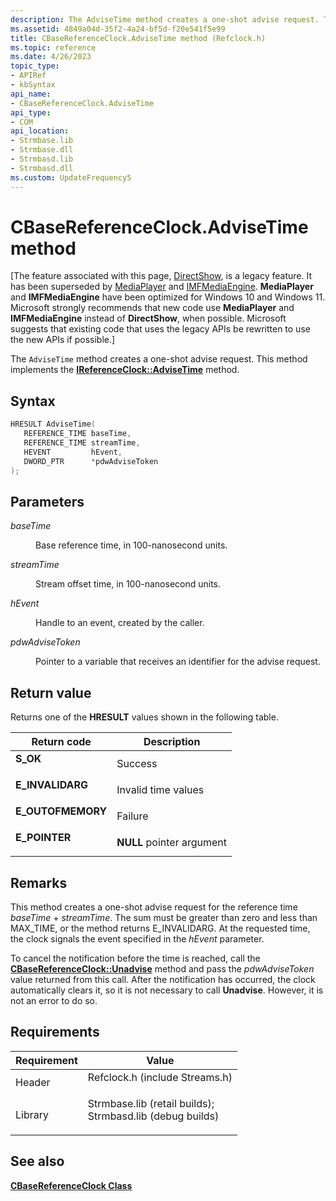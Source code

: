 ```yaml
---
description: The AdviseTime method creates a one-shot advise request. This method implements the IReferenceClock::AdviseTime method.
ms.assetid: 4849a04d-35f2-4a24-bf5d-f20e541f5e99
title: CBaseReferenceClock.AdviseTime method (Refclock.h)
ms.topic: reference
ms.date: 4/26/2023
topic_type: 
- APIRef
- kbSyntax
api_name: 
- CBaseReferenceClock.AdviseTime
api_type: 
- COM
api_location: 
- Strmbase.lib
- Strmbase.dll
- Strmbasd.lib
- Strmbasd.dll
ms.custom: UpdateFrequency5
---
```


# CBaseReferenceClock.AdviseTime method

\[The feature associated with this page, [DirectShow](/windows/win32/directshow/directshow), is a legacy feature. It has been superseded by [MediaPlayer](/uwp/api/Windows.Media.Playback.MediaPlayer) and [IMFMediaEngine](/windows/win32/api/mfmediaengine/nn-mfmediaengine-imfmediaengine). **MediaPlayer** and **IMFMediaEngine** have been optimized for Windows 10 and Windows 11. Microsoft strongly recommends that new code use **MediaPlayer** and **IMFMediaEngine** instead of **DirectShow**, when possible. Microsoft suggests that existing code that uses the legacy APIs be rewritten to use the new APIs if possible.\]

The `AdviseTime` method creates a one-shot advise request. This method implements the [**IReferenceClock::AdviseTime**](/windows/desktop/api/Strmif/nf-strmif-ireferenceclock-advisetime) method.

## Syntax


```C++
HRESULT AdviseTime(
   REFERENCE_TIME baseTime,
   REFERENCE_TIME streamTime,
   HEVENT         hEvent,
   DWORD_PTR      *pdwAdviseToken
);
```



## Parameters

<dl> <dt>

*baseTime* 
</dt> <dd>

Base reference time, in 100-nanosecond units.

</dd> <dt>

*streamTime* 
</dt> <dd>

Stream offset time, in 100-nanosecond units.

</dd> <dt>

*hEvent* 
</dt> <dd>

Handle to an event, created by the caller.

</dd> <dt>

*pdwAdviseToken* 
</dt> <dd>

Pointer to a variable that receives an identifier for the advise request.

</dd> </dl>

## Return value

Returns one of the **HRESULT** values shown in the following table.



| Return code                                                                                   | Description                          |
|-----------------------------------------------------------------------------------------------|--------------------------------------|
| <dl> <dt>**S\_OK**</dt> </dl>          | Success<br/>                   |
| <dl> <dt>**E\_INVALIDARG**</dt> </dl>  | Invalid time values<br/>       |
| <dl> <dt>**E\_OUTOFMEMORY**</dt> </dl> | Failure<br/>                   |
| <dl> <dt>**E\_POINTER**</dt> </dl>     | **NULL** pointer argument<br/> |



 

## Remarks

This method creates a one-shot advise request for the reference time *baseTime* + *streamTime*. The sum must be greater than zero and less than MAX\_TIME, or the method returns E\_INVALIDARG. At the requested time, the clock signals the event specified in the *hEvent* parameter.

To cancel the notification before the time is reached, call the [**CBaseReferenceClock::Unadvise**](cbasereferenceclock-unadvise.md) method and pass the *pdwAdviseToken* value returned from this call. After the notification has occurred, the clock automatically clears it, so it is not necessary to call **Unadvise**. However, it is not an error to do so.

## Requirements



| Requirement | Value |
|--------------------|--------------------------------------------------------------------------------------------------------------------------------------------------------------------------------------------|
| Header<br/>  | <dl> <dt>Refclock.h (include Streams.h)</dt> </dl>                                                                                  |
| Library<br/> | <dl> <dt>Strmbase.lib (retail builds); </dt> <dt>Strmbasd.lib (debug builds)</dt> </dl> |



## See also

<dl> <dt>

[**CBaseReferenceClock Class**](cbasereferenceclock.md)
</dt> </dl>

 

 




